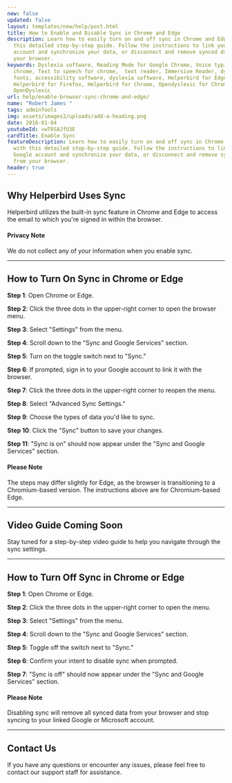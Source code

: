 ```yaml
---
new: false
updated: false
layout: templates/new/help/post.html
title: How to Enable and Disable Sync in Chrome and Edge
description: Learn how to easily turn on and off sync in Chrome and Edge with
  this detailed step-by-step guide. Follow the instructions to link your Google
  account and synchronize your data, or disconnect and remove synced data from
  your browser.
keywords: Dyslexia software, Reading Mode for Google Chrome, Voice typing for
  chrome, Text to speech for chrome,  text reader, Immersive Reader, dyslexia
  fonts, accessibility software, dyslexia software, Helperbird for Edge,
  Helperbird for Firefox, Helperbird for Chrome, Opendyslexic for Chrome,
  OpenDyslexic
url: help/enable-browser-sync-chrome-and-edge/
name: "Robert James "
tags: adminTools
img: assets/images2/uploads/add-a-heading.png
date: 2016-01-04
youtubeId: vwT8SAJfU3E
cardTitle: Enable Sync
featureDescription: Learn how to easily turn on and off sync in Chrome and Edge
  with this detailed step-by-step guide. Follow the instructions to link your
  Google account and synchronize your data, or disconnect and remove synced data
  from your browser.
header: true
---
```



## Why Helperbird Uses Sync

Helperbird utilizes the built-in sync feature in Chrome and Edge to access the email to which you're signed in within the browser.

#### Privacy Note
We do not collect any of your information when you enable sync.

---

## How to Turn On Sync in Chrome or Edge

**Step 1**: Open Chrome or Edge.

**Step 2**: Click the three dots in the upper-right corner to open the browser menu.

**Step 3**: Select "Settings" from the menu.

**Step 4**: Scroll down to the "Sync and Google Services" section.

**Step 5**: Turn on the toggle switch next to "Sync."

**Step 6**: If prompted, sign in to your Google account to link it with the browser.

**Step 7**: Click the three dots in the upper-right corner to reopen the menu.

**Step 8**: Select "Advanced Sync Settings."

**Step 9**: Choose the types of data you'd like to sync.

**Step 10**: Click the "Sync" button to save your changes.

**Step 11**: "Sync is on" should now appear under the "Sync and Google Services" section.

#### Please Note
The steps may differ slightly for Edge, as the browser is transitioning to a Chromium-based version. The instructions above are for Chromium-based Edge.

---

## Video Guide Coming Soon

Stay tuned for a step-by-step video guide to help you navigate through the sync settings.

---

## How to Turn Off Sync in Chrome or Edge

**Step 1**: Open Chrome or Edge.

**Step 2**: Click the three dots in the upper-right corner to open the menu.

**Step 3**: Select "Settings" from the menu.

**Step 4**: Scroll down to the "Sync and Google Services" section.

**Step 5**: Toggle off the switch next to "Sync."

**Step 6**: Confirm your intent to disable sync when prompted.

**Step 7**: "Sync is off" should now appear under the "Sync and Google Services" section.

#### Please Note
Disabling sync will remove all synced data from your browser and stop syncing to your linked Google or Microsoft account.

---

## Contact Us

If you have any questions or encounter any issues, please feel free to contact our support staff for assistance.
